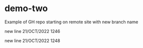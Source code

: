 # demo-two
Example of GH repo starting on remote site with new branch name

new line 21/OCT/2022 1246

new line 21/OCT/2022 1248

